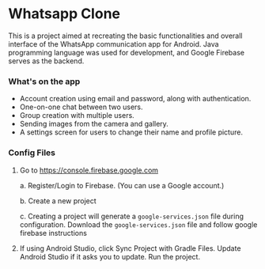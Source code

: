 # Whatsapp Clone

This is a project aimed at recreating the basic functionalities and overall interface of the WhatsApp communication app for Android. Java programming language was used for development, and Google Firebase serves as the backend.

### What's on the app

- Account creation using email and password, along with authentication.
- One-on-one chat between two users.
- Group creation with multiple users.
- Sending images from the camera and gallery.
- A settings screen for users to change their name and profile picture.

### Config Files

1. Go to https://console.firebase.google.com

   a. Register/Login to Firebase. (You can use a Google account.)

   b. Create a new project

   c. Creating a project will generate a `google-services.json` file during configuration. Download the `google-services.json` file and follow google firebase instructions

2. If using Android Studio, click Sync Project with Gradle Files. Update Android Studio if it asks you to update. Run the project.
